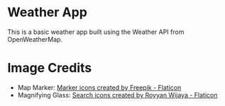 # Weather App

This is a basic weather app built using the Weather API from OpenWeatherMap.

# Image Credits

- Map Marker: <a href="https://www.flaticon.com/free-icons/marker" title="marker icons">Marker icons created by Freepik - Flaticon</a>
- Magnifying Glass: <a href="https://www.flaticon.com/free-icons/search" title="search icons">Search icons created by Royyan Wijaya - Flaticon</a>
